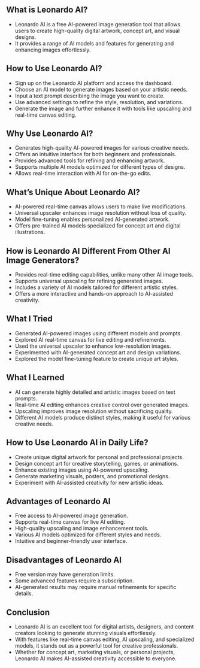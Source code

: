 ## **What is Leonardo AI?**

- Leonardo AI is a free AI-powered image generation tool that allows users to create high-quality digital artwork, concept art, and visual designs.
- It provides a range of AI models and features for generating and enhancing images effortlessly.

## **How to Use Leonardo AI?**

- Sign up on the Leonardo AI platform and access the dashboard.
- Choose an AI model to generate images based on your artistic needs.
- Input a text prompt describing the image you want to create.
- Use advanced settings to refine the style, resolution, and variations.
- Generate the image and further enhance it with tools like upscaling and real-time canvas editing.

## **Why Use Leonardo AI?**

- Generates high-quality AI-powered images for various creative needs.
- Offers an intuitive interface for both beginners and professionals.
- Provides advanced tools for refining and enhancing artwork.
- Supports multiple AI models optimized for different types of designs.
- Allows real-time interaction with AI for on-the-go edits.

## **What’s Unique About Leonardo AI?**

- AI-powered real-time canvas allows users to make live modifications.
- Universal upscaler enhances image resolution without loss of quality.
- Model fine-tuning enables personalized AI-generated artwork.
- Offers pre-trained AI models specialized for concept art and digital illustrations.

## **How is Leonardo AI Different From Other AI Image Generators?**

- Provides real-time editing capabilities, unlike many other AI image tools.
- Supports universal upscaling for refining generated images.
- Includes a variety of AI models tailored for different artistic styles.
- Offers a more interactive and hands-on approach to AI-assisted creativity.

## **What I Tried**

- Generated AI-powered images using different models and prompts.
- Explored AI real-time canvas for live editing and refinements.
- Used the universal upscaler to enhance low-resolution images.
- Experimented with AI-generated concept art and design variations.
- Explored the model fine-tuning feature to create unique art styles.

## **What I Learned**

- AI can generate highly detailed and artistic images based on text prompts.
- Real-time AI editing enhances creative control over generated images.
- Upscaling improves image resolution without sacrificing quality.
- Different AI models produce distinct styles, making it useful for various creative needs.

## **How to Use Leonardo AI in Daily Life?**

- Create unique digital artwork for personal and professional projects.
- Design concept art for creative storytelling, games, or animations.
- Enhance existing images using AI-powered upscaling.
- Generate marketing visuals, posters, and promotional designs.
- Experiment with AI-assisted creativity for new artistic ideas.

## **Advantages of Leonardo AI**

- Free access to AI-powered image generation.
- Supports real-time canvas for live AI editing.
- High-quality upscaling and image enhancement tools.
- Various AI models optimized for different styles and needs.
- Intuitive and beginner-friendly user interface.

## **Disadvantages of Leonardo AI**

- Free version may have generation limits.
- Some advanced features require a subscription.
- AI-generated results may require manual refinements for specific details.

## **Conclusion**

- Leonardo AI is an excellent tool for digital artists, designers, and content creators looking to generate stunning visuals effortlessly.
- With features like real-time canvas editing, AI upscaling, and specialized models, it stands out as a powerful tool for creative professionals.
- Whether for concept art, marketing visuals, or personal projects, Leonardo AI makes AI-assisted creativity accessible to everyone.